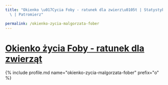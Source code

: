 ```yaml
---
title: "Okienko \u017Cycia Foby - ratunek dla zwierz\u0105t | Statystyki patronite.pl\
  \ | Patromierz"

permalink: /okienko-zycia-malgorzata-fober
---
```


# [Okienko życia Foby - ratunek dla zwierząt](https://patronite.pl/okienko-zycia-malgorzata-fober)

{% include profile.md name="okienko-zycia-malgorzata-fober" prefix="o" %}
